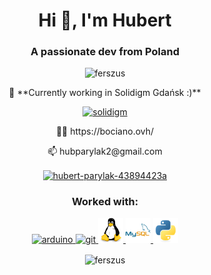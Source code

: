 <h1 align="center">Hi 👋, I'm Hubert</h1>
<h3 align="center">A passionate dev from Poland</h3>

<p align="center"> <img src="https://komarev.com/ghpvc/?username=ferszus&label=Profile%20views&color=0e75b6&style=flat" alt="ferszus" /> </p>

<p align="center"> 🔭 **Currently working in Solidigm Gdańsk :)**</p>
<p align="center"><a href="https://www.solidigm.com/" target="_blank" rel="noreferrer"> <img src="https://d21buns5ku92am.cloudfront.net/69634/images/448438-solidigm-bug-logo-full-color-rgb-1000px%4072ppi-2624b9-medium-1666306550.png" alt="solidigm" width="40" height="40"/> </a>  </p>
  
<p align="center"> 👨‍💻 https://bociano.ovh/  </p>
  
<p align="center"> 📫 hubparylak2@gmail.com  </p>

<p align="center">
<a href="https://linkedin.com/in/hubert-parylak-43894423a" target="blank"><img align="center" src="https://raw.githubusercontent.com/rahuldkjain/github-profile-readme-generator/master/src/images/icons/Social/linked-in-alt.svg" alt="hubert-parylak-43894423a" height="30" width="40" /></a>
</p>

<h3 align="center">Worked with:</h3>
<p align="center"> 
  <a href="https://www.arduino.cc/" target="_blank" rel="noreferrer"> <img src="https://cdn.worldvectorlogo.com/logos/arduino-1.svg" alt="arduino" width="40" height="40"/> </a>  
  <a href="https://git-scm.com/" target="_blank" rel="noreferrer"> <img src="https://www.vectorlogo.zone/logos/git-scm/git-scm-icon.svg" alt="git" width="40" height="40"/> </a>
  <a href="https://www.linux.org/" target="_blank" rel="noreferrer"> <img src="https://raw.githubusercontent.com/devicons/devicon/master/icons/linux/linux-original.svg" alt="linux" width="40" height="40"/> </a> 
  <a href="https://www.mysql.com/" target="_blank" rel="noreferrer"> <img src="https://raw.githubusercontent.com/devicons/devicon/master/icons/mysql/mysql-original-wordmark.svg" alt="mysql" width="40" height="40"/> </a> 
  <a href="https://www.python.org" target="_blank" rel="noreferrer"> <img src="https://raw.githubusercontent.com/devicons/devicon/master/icons/python/python-original.svg" alt="python" width="40" height="40"/> </a> </p>

<p align="center"><img align="center" src="https://github-readme-stats.vercel.app/api/top-langs?username=ferszus&show_icons=true&theme=dracula&locale=en&layout=compact" alt="ferszus" /></p>
